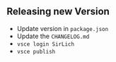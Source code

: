 ## Releasing new Version
 - Update version in `package.json`
 - Update the `CHANGELOG.md`
 - `vsce login SirLich`
 - `vsce publish`